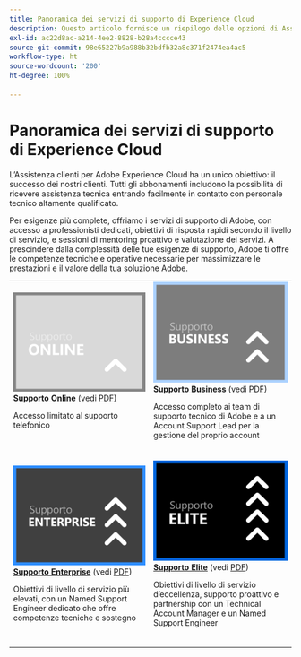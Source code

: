```yaml
---
title: Panoramica dei servizi di supporto di Experience Cloud
description: Questo articolo fornisce un riepilogo delle opzioni di Assistenza clienti per Adobe Experience Cloud. Le opzioni disponibili sono Online, Business, Enterprise ed Elite.
exl-id: ac22d8ac-a214-4ee2-8828-b28a4cccce43
source-git-commit: 98e65227b9a988b32bdfb32a8c371f2474ea4ac5
workflow-type: ht
source-wordcount: '200'
ht-degree: 100%

---
```


# Panoramica dei servizi di supporto di Experience Cloud

L’Assistenza clienti per Adobe Experience Cloud ha un unico obiettivo: il successo dei nostri clienti. Tutti gli abbonamenti includono la possibilità di ricevere assistenza tecnica entrando facilmente in contatto con personale tecnico altamente qualificato.

Per esigenze più complete, offriamo i servizi di supporto di Adobe, con accesso a professionisti dedicati, obiettivi di risposta rapidi secondo il livello di servizio, e sessioni di mentoring proattivo e valutazione dei servizi. A prescindere dalla complessità delle tue esigenze di supporto, Adobe ti offre le competenze tecniche e operative necessarie per massimizzare le prestazioni e il valore della tua soluzione Adobe.

<table style="table-layout:fixed">
<tr>
  <td>
    <a href="online.md">
    <img alt="Online" src="assets/OnlineSupportThumbnail.png"/>
    </a>
    <div>
    <a href="online.md"><strong>Supporto Online</strong></a> (vedi <a href="assets/OnlineSupportDatasheet.pdf" target="_blank">PDF</a>)
    </div>
    <p>Accesso limitato al supporto telefonico</p>
    <br>
  </td>
  <td>
    <a href="business.md">
      <img alt="Business" src="assets/BusinessSupportThumbnail.png">
    </a>
    <div>
    <a href="business.md"><strong>Supporto Business</strong></a> (vedi <a href="assets/BusinessSupportDatasheet.pdf" target="_blank">PDF</a>)
    </div>
    <p>Accesso completo ai team di supporto tecnico di Adobe e a un Account Support Lead per la gestione del proprio account</p>
    <br>
  </td>
</tr>
<tr>
  <td>
    <a href="enterprise.md">
    <img alt="Enterprise" src="assets/EnterpriseSupportThumbnail.png"/>
    </a>
    <div>
    <a href="enterprise.md"><strong>Supporto Enterprise</strong></a> (vedi <a href="assets/EnterpriseSupportDatasheet.pdf" target="_blank">PDF</a>)
    </div>
    <p>Obiettivi di livello di servizio più elevati, con un Named Support Engineer dedicato che offre competenze tecniche e sostegno</p>
    <br>
  </td>
  <td>
    <a href="elite.md">
      <img alt="Elite" src="assets/EliteSupportThumbnail.png">
    </a>
    <div>
    <a href="elite.md"><strong>Supporto Elite</strong></a> (vedi <a href="assets/EliteSupportDatasheet.pdf" target="_blank">PDF</a>)
    </div>
    <p>Obiettivi di livello di servizio d’eccellenza, supporto proattivo e partnership con un Technical Account Manager e un Named Support Engineer</p>
    <br>
  </td>
</tr>
</table>
